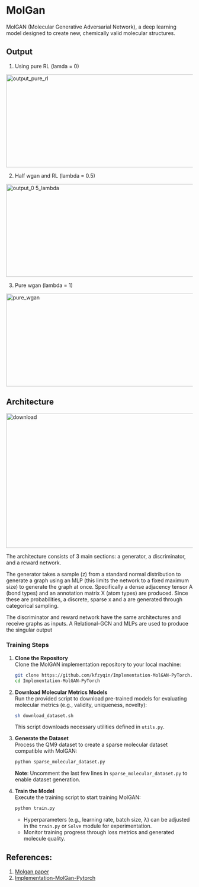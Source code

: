 # MolGan
MolGAN (Molecular Generative Adversarial Network), a deep learning model designed to create new, chemically valid molecular structures.

## Output 
1) Using pure RL (lamda = 0)

<img width="1250" height="250" alt="output_pure_rl" src="https://github.com/user-attachments/assets/524d059e-aabe-4081-b11d-427593cfa8d3" />

2) Half wgan and RL (lambda = 0.5)

<img width="1250" height="250" alt="output_0 5_lambda" src="https://github.com/user-attachments/assets/af1bbee3-7c51-4d6b-9e5f-7901f68118a5" />

3) Pure wgan (lambda = 1)
   
<img width="1250" height="250" alt="pure_wgan" src="https://github.com/user-attachments/assets/bdd69193-3ff0-4005-adb9-7465a9eaa542" />

## Architecture

<img width="1140" height="363" alt="download" src="https://github.com/user-attachments/assets/95fedfec-9ee7-44ac-90be-cd5b965ddb1a" />

The architecture consists of 3 main sections: a generator, a discriminator, and a reward network.

The generator takes a sample (z) from a standard normal distribution to generate a graph using an MLP (this limits the network to a fixed maximum size) to generate the graph at once. Specifically a dense adjacency tensor A (bond types) and an annotation matrix X (atom types) are produced. Since these are probabilities, a discrete, sparse x and a are generated through categorical sampling.

The discriminator and reward network have the same architectures and receive graphs as inputs. A Relational-GCN and MLPs are used to produce the singular output
### Training Steps
1. **Clone the Repository**  
   Clone the MolGAN implementation repository to your local machine:
   ```bash
   git clone https://github.com/kfzyqin/Implementation-MolGAN-PyTorch.git
   cd Implementation-MolGAN-PyTorch
   ```

2. **Download Molecular Metrics Models**  
   Run the provided script to download pre-trained models for evaluating molecular metrics (e.g., validity, uniqueness, novelty):
   ```bash
   sh download_dataset.sh
   ```
   This script downloads necessary utilities defined in `utils.py`.

3. **Generate the Dataset**  
   Process the QM9 dataset to create a sparse molecular dataset compatible with MolGAN:
   ```bash
   python sparse_molecular_dataset.py
   ```
   **Note**: Uncomment the last few lines in `sparse_molecular_dataset.py` to enable dataset generation.

4. **Train the Model**  
   Execute the training script to start training MolGAN:
   ```bash
   python train.py
   ```
   - Hyperparameters (e.g., learning rate, batch size, λ) can be adjusted in the `train.py` or `Solve` module for experimentation.
   - Monitor training progress through loss metrics and generated molecule quality.

## References:
1) [Molgan paper](https://arxiv.org/pdf/1805.11973)
2) [Implementation-MolGan-Pytorch](https://github.com/kfzyqin/Implementation-MolGAN-PyTorch)

